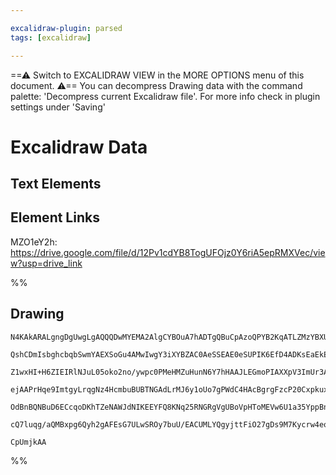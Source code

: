 ```yaml
---

excalidraw-plugin: parsed
tags: [excalidraw]

---
```

==⚠  Switch to EXCALIDRAW VIEW in the MORE OPTIONS menu of this document. ⚠== You can decompress Drawing data with the command palette: 'Decompress current Excalidraw file'. For more info check in plugin settings under 'Saving'



# Excalidraw Data
## Text Elements
## Element Links
MZO1eY2h: https://drive.google.com/file/d/12Pv1cdYB8TogUFOjz0Y6riA5epRMXVec/view?usp=drive_link

%%
## Drawing
```compressed-json
N4KAkARALgngDgUwgLgAQQQDwMYEMA2AlgCYBOuA7hADTgQBuCpAzoQPYB2KqATLZMzYBXUtiRoIACyhQ4zZAHoFAc0JRJQgEYA6bGwC2CgF7N6hbEcK4OCtptbErHALRY8RMpWdx8Q1TdIEfARcZgRmBShcZQUebQBWbQBGGjoghH0EDihmbgBtcDBQMBLoeHF0DM0EYmJcTWDUkshGFnYuNABmAAYANn5S1tZOADlOMW4kgBYATgAObp4knk6+

QshCDmIsbghcbqbSwmYAEXSoGu4AMwIwgY3iXYBZAC0AeSSEAE0eSUPIK6EfD4ADKsEaEkEHn+EGYUFIbAA1ggAOokdTcNbNWHwpEIMEwCHoKEkGEIvySDjhXJoJL3CBsOC4bBqGCTbrdenWZREznrCCYbjOXp9bQ9eISyVS+L0tloZxJOZJMU8XqdOYazUamb0uEI5EAYTY+DYpF2AGJPlakPTNMzEcpyVsjSazRJ4dZmEzAtkYRR0X80HNer0x

Z1wxHI+H6ZIEIRlNJuL05oko2no/ywpc0PMeHMZuHunN6Y7hHAAJLEGmoPIAXXpV3ImUr3A4QmB9KdxCpzGrxWxsEQ3E66wAvrbhFsAKLBTLZat1+lCOB1C6PWkAdh6ufDMw3Mz52KIHERu2ksnkSjIhEY2mUbDYPIQugMCkBwQUxAUywACvQktgxBfAAQnMAAqj4AKoAGJvAAVkY3RfL0pCEAAgvECBwAASk8AAaABqCDYAoZgIBQAD8QhegAvN

ejAAPrHqe9ImtgyLrqgNz4HcmbuBUBTNGAdLrMJ6y1oUo7gPWdC4HAcBgrgFzcP20CxpkuxEAmUCHAwhDkcB9qlkIzrGqaFpXJZVm6dgIg+lA5YXPoYL6ggLrmRIloINaNl2VkDlOYZ7HGaZrq7B6HBerg9m+aQ9mORk0FAqC4IVLCxqkgMEC2XF/kJc5uLImixAYmgWKQDl8VOS5eIEkS6XQlllV5U52HCAmPbViJpTNdk+VvEyLKwOyh4VX5fV

OdBnBQNBuD6ECcqoDKhTZeNAWJdNIKEEYFQ8KNq25RNGRgVgUBoVpHToMEVw6U1a35YppBnXFbAULGuCcW2HYrb1636FOWxoS9b0hJxezA7FVUZEDCIUGB5S7F2unMNgCLAnhSbJtoUxJCGeP4yGWUo2j+BfEm8TdNoMzxEk6papqOorUYD76Cp/L0AQQgVJTMySXdh1/W1JndtSiOTo8WWOiQW07Zi+1S8QYJYdwy2lArTxsNsAP1MEnHcbxauo

cQ7luqg/aQMBxpg6Qyh2gAFEsG7ULwSROy7buU/EACUMLYQgyjttFiO27gDs9M7Kycrw4eoJ7Pt8z9a01ciA1QO01ZffgWWNnNCB+1sTCbMobPYlkOvZqg8Jc/S2BEHA3BVwg9IcLnDekNX/LCFAx4VI3CelHYcHETkIIt3AGtay3DQV/rTcrcyaeMBBxol6Ug5pWEwTYGnnAwrZcIGPDQ5oJnrFsOxM+3HPR6hGd283ggy/4K27b4JJ4DjnQ77h

CpUmjkAA
```
%%